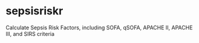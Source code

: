 # sepsisriskr
Calculate Sepsis Risk Factors, including SOFA, qSOFA, APACHE II, APACHE III, and SIRS criteria
